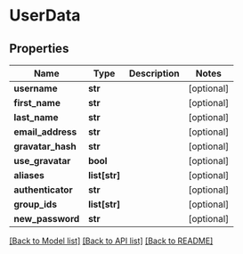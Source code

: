 # UserData

## Properties
Name | Type | Description | Notes
------------ | ------------- | ------------- | -------------
**username** | **str** |  | [optional] 
**first_name** | **str** |  | [optional] 
**last_name** | **str** |  | [optional] 
**email_address** | **str** |  | [optional] 
**gravatar_hash** | **str** |  | [optional] 
**use_gravatar** | **bool** |  | [optional] 
**aliases** | **list[str]** |  | [optional] 
**authenticator** | **str** |  | [optional] 
**group_ids** | **list[str]** |  | [optional] 
**new_password** | **str** |  | [optional] 

[[Back to Model list]](../README.md#documentation-for-models) [[Back to API list]](../README.md#documentation-for-api-endpoints) [[Back to README]](../README.md)


